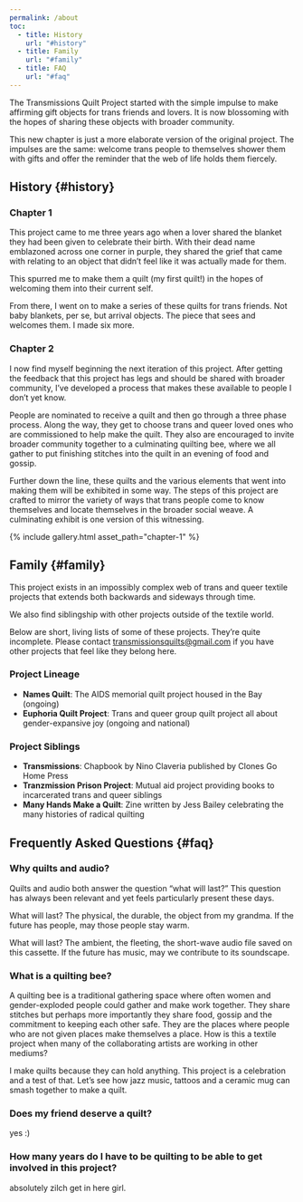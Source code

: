 ```yaml
---
permalink: /about
toc:
  - title: History
    url: "#history"
  - title: Family
    url: "#family"
  - title: FAQ
    url: "#faq"
---
```


The Transmissions Quilt Project started with the simple impulse to make affirming gift objects for trans friends and lovers. It is now blossoming with the hopes of sharing these objects with broader community.

This new chapter is just a more elaborate version of the original project. The impulses are the same: welcome trans people to themselves shower them with gifts and offer the reminder that the web of life holds them fiercely.

## History {#history}

<div class="col-left" markdown="1">

### Chapter 1

This project came to me three years ago when a lover shared the blanket they had been given to celebrate their birth. With their dead name emblazoned across one corner in purple, they shared the grief
that came with relating to an object that didn’t feel like it was actually made for them.

This spurred me to make them a quilt (my first quilt!) in the hopes of welcoming them into their current self.

From there, I went on to make a series of these quilts for trans friends.
Not baby blankets, per se, but arrival objects. The piece that sees and
welcomes them. I made six more.

### Chapter 2

I now find myself beginning the next iteration of this project. After
getting the feedback that this project has legs and should be shared
with broader community, I’ve developed a process that makes these
available to people I don’t yet know.

People are nominated to receive a quilt and then go through a three
phase process. Along the way, they get to choose trans and queer
loved ones who are commissioned to help make the quilt. They also
are encouraged to invite broader community together to a
culminating quilting bee, where we all gather to put finishing stitches
into the quilt in an evening of food and gossip.

Further down the line, these quilts and the various elements that
went into making them will be exhibited in some way. The steps of this
project are crafted to mirror the variety of ways that trans people
come to know themselves and locate themselves in the broader
social weave. A culminating exhibit is one version of this witnessing.

</div>

<div class="col-right" markdown="1">

{% include gallery.html asset_path="chapter-1" %}

</div>

## Family {#family}

This project exists in an impossibly complex web of
trans and queer textile projects that extends both
backwards and sideways through time.

We also find siblingship with other projects outside
of the textile world.

Below are short, living lists of some of these
projects. They’re quite incomplete. Please contact
[transmissionsquilts@gmail.com](mailto:transmissionsquilts@gmail.com) if you have other
projects that feel like they belong here.

### Project Lineage

- **Names Quilt**: The AIDS memorial quilt project
housed in the Bay (ongoing)
- **Euphoria Quilt Project**: Trans and queer group
quilt project all about gender-expansive joy
(ongoing and national)

### Project Siblings

- **Transmissions**: Chapbook by Nino Claveria
published by Clones Go Home Press
- **Tranzmission Prison Project**: Mutual aid project
providing books to incarcerated trans and queer
siblings
- **Many Hands Make a Quilt**: Zine written by Jess
Bailey celebrating the many histories of radical
quilting

## Frequently Asked Questions {#faq}

### Why quilts and audio?

Quilts and audio both answer the question “what will last?” This question
has always been relevant and yet feels particularly present these days.

What will last? The physical, the durable, the object from my grandma. If
the future has people, may those people stay warm.

What will last? The ambient, the fleeting, the short-wave audio file saved
on this cassette. If the future has music, may we contribute to its
soundscape.

### What is a quilting bee?

A quilting bee is a traditional gathering space where often women and
gender-exploded people could gather and make work together. They
share stitches but perhaps more importantly they share food, gossip and
the commitment to keeping each other safe. They are the places where
people who are not given places make themselves a place.
How is this a textile project when many of the collaborating artists are
working in other mediums?

I make quilts because they can hold anything. This project is a celebration
and a test of that. Let’s see how jazz music, tattoos and a ceramic mug can
smash together to make a quilt.

### Does my friend deserve a quilt?

yes :)

### How many years do I have to be quilting to be able to get involved in this project?

absolutely zilch get in here girl.

